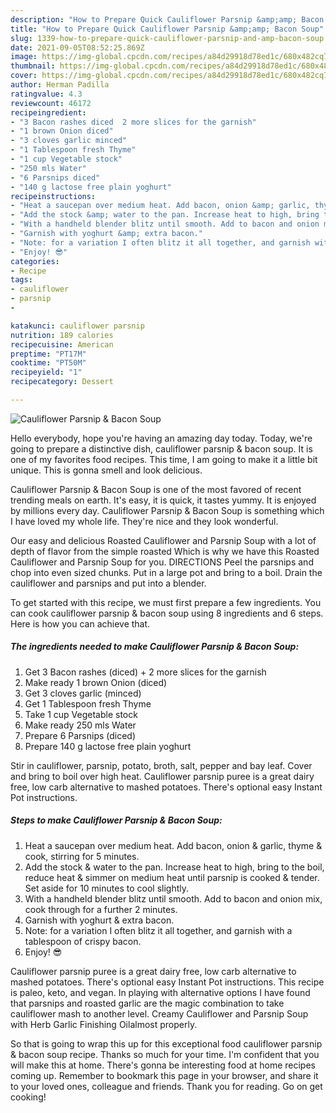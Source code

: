 ```yaml
---
description: "How to Prepare Quick Cauliflower Parsnip &amp;amp; Bacon Soup"
title: "How to Prepare Quick Cauliflower Parsnip &amp;amp; Bacon Soup"
slug: 1339-how-to-prepare-quick-cauliflower-parsnip-and-amp-bacon-soup
date: 2021-09-05T08:52:25.869Z
image: https://img-global.cpcdn.com/recipes/a84d29918d78ed1c/680x482cq70/cauliflower-parsnip-bacon-soup-recipe-main-photo.jpg
thumbnail: https://img-global.cpcdn.com/recipes/a84d29918d78ed1c/680x482cq70/cauliflower-parsnip-bacon-soup-recipe-main-photo.jpg
cover: https://img-global.cpcdn.com/recipes/a84d29918d78ed1c/680x482cq70/cauliflower-parsnip-bacon-soup-recipe-main-photo.jpg
author: Herman Padilla
ratingvalue: 4.3
reviewcount: 46172
recipeingredient:
- "3 Bacon rashes diced  2 more slices for the garnish"
- "1 brown Onion diced"
- "3 cloves garlic minced"
- "1 Tablespoon fresh Thyme"
- "1 cup Vegetable stock"
- "250 mls Water"
- "6 Parsnips diced"
- "140 g lactose free plain yoghurt"
recipeinstructions:
- "Heat a saucepan over medium heat. Add bacon, onion &amp; garlic, thyme &amp; cook, stirring for 5 minutes."
- "Add the stock &amp; water to the pan. Increase heat to high, bring to the boil, reduce heat &amp; simmer on medium heat until parsnip is cooked &amp; tender. Set aside for 10 minutes to cool slightly."
- "With a handheld blender blitz until smooth. Add to bacon and onion mix, cook through for a further 2 minutes."
- "Garnish with yoghurt &amp; extra bacon."
- "Note: for a variation I often blitz it all together, and garnish with a tablespoon of crispy bacon."
- "Enjoy! 😎"
categories:
- Recipe
tags:
- cauliflower
- parsnip
- 

katakunci: cauliflower parsnip  
nutrition: 189 calories
recipecuisine: American
preptime: "PT17M"
cooktime: "PT50M"
recipeyield: "1"
recipecategory: Dessert

---
```



![Cauliflower Parsnip &amp; Bacon Soup](https://img-global.cpcdn.com/recipes/a84d29918d78ed1c/680x482cq70/cauliflower-parsnip-bacon-soup-recipe-main-photo.jpg)

Hello everybody, hope you're having an amazing day today. Today, we're going to prepare a distinctive dish, cauliflower parsnip &amp; bacon soup. It is one of my favorites food recipes. This time, I am going to make it a little bit unique. This is gonna smell and look delicious.

Cauliflower Parsnip &amp; Bacon Soup is one of the most favored of recent trending meals on earth. It's easy, it is quick, it tastes yummy. It is enjoyed by millions every day. Cauliflower Parsnip &amp; Bacon Soup is something which I have loved my whole life. They're nice and they look wonderful.

Our easy and delicious Roasted Cauliflower and Parsnip Soup with a lot of depth of flavor from the simple roasted Which is why we have this Roasted Cauliflower and Parsnip Soup for you. DIRECTIONS Peel the parsnips and chop into even sized chunks. Put in a large pot and bring to a boil. Drain the cauliflower and parsnips and put into a blender.


To get started with this recipe, we must first prepare a few ingredients. You can cook cauliflower parsnip &amp; bacon soup using 8 ingredients and 6 steps. Here is how you can achieve that.

<!--inarticleads1-->

##### The ingredients needed to make Cauliflower Parsnip &amp; Bacon Soup:

1. Get 3 Bacon rashes (diced) + 2 more slices for the garnish
1. Make ready 1 brown Onion (diced)
1. Get 3 cloves garlic (minced)
1. Get 1 Tablespoon fresh Thyme
1. Take 1 cup Vegetable stock
1. Make ready 250 mls Water
1. Prepare 6 Parsnips (diced)
1. Prepare 140 g lactose free plain yoghurt


Stir in cauliflower, parsnip, potato, broth, salt, pepper and bay leaf. Cover and bring to boil over high heat. Cauliflower parsnip puree is a great dairy free, low carb alternative to mashed potatoes. There&#39;s optional easy Instant Pot instructions. 

<!--inarticleads2-->

##### Steps to make Cauliflower Parsnip &amp; Bacon Soup:

1. Heat a saucepan over medium heat. Add bacon, onion &amp; garlic, thyme &amp; cook, stirring for 5 minutes.
1. Add the stock &amp; water to the pan. Increase heat to high, bring to the boil, reduce heat &amp; simmer on medium heat until parsnip is cooked &amp; tender. Set aside for 10 minutes to cool slightly.
1. With a handheld blender blitz until smooth. Add to bacon and onion mix, cook through for a further 2 minutes.
1. Garnish with yoghurt &amp; extra bacon.
1. Note: for a variation I often blitz it all together, and garnish with a tablespoon of crispy bacon.
1. Enjoy! 😎


Cauliflower parsnip puree is a great dairy free, low carb alternative to mashed potatoes. There&#39;s optional easy Instant Pot instructions. This recipe is paleo, keto, and vegan. In playing with alternative options I have found that parsnips and roasted garlic are the magic combination to take cauliflower mash to another level. Creamy Cauliflower and Parsnip Soup with Herb Garlic Finishing Oilalmost properly. 

So that is going to wrap this up for this exceptional food cauliflower parsnip &amp; bacon soup recipe. Thanks so much for your time. I'm confident that you will make this at home. There's gonna be interesting food at home recipes coming up. Remember to bookmark this page in your browser, and share it to your loved ones, colleague and friends. Thank you for reading. Go on get cooking!
